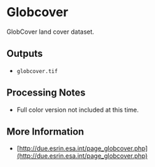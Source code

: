 # Globcover

GlobCover land cover dataset.

## Outputs

* `globcover.tif`

## Processing Notes

* Full color version not included at this time.

## More Information

* [http://due.esrin.esa.int/page_globcover.php](http://due.esrin.esa.int/page_globcover.php)
